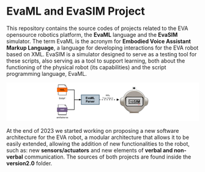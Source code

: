 # **EvaML** and **EvaSIM** Project

This repository contains the source codes of projects related to the EVA opensource robotics platform, the **EvaML** language and the **EvaSIM** simulator. The term EvaML is the acronym for **Embodied Voice Assistant Markup Language**, a language for developing interactions for the EVA robot based on XML. EvaSIM is a simulator designed to serve as a testing tool for these scripts, also serving as a tool to support learning, both about the functioning of the physical robot (its capabilities) and the script programming language, EvaML.

![alt text](eva-parser-evasim20-1.png)

At the end of 2023 we started working on proposing a new software architecture for the EVA robot, a modular architecture that allows it to be easily extended, allowing the addition of new functionalities to the robot, such as: new **sensors/actuators** and new elements of **verbal and non-verbal** communication. The sources of both projects are found inside the **version2.0** folder.

